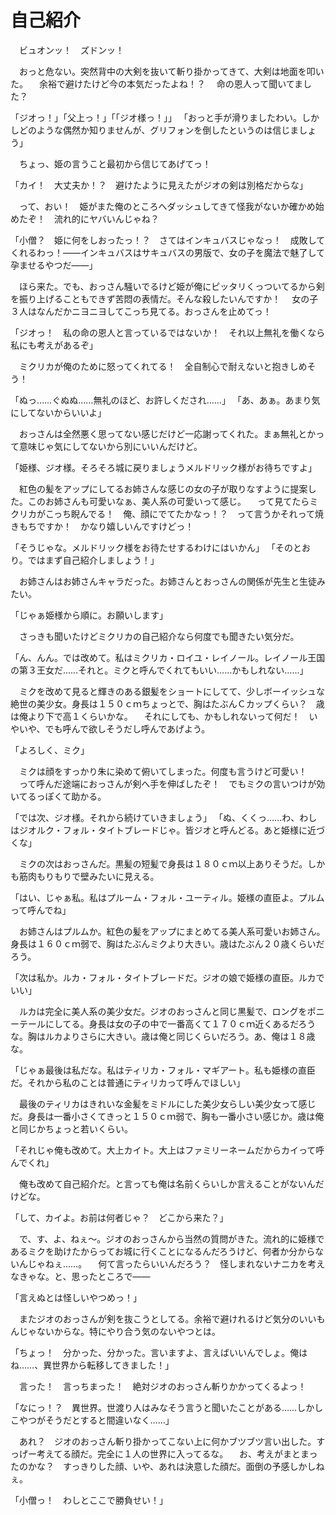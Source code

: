﻿# 自己紹介
　ビュオンッ！　ズドンッ！

　おっと危ない。突然背中の大剣を抜いて斬り掛かってきて、大剣は地面を叩いた。
　余裕で避けたけど今の本気だったよね！？
　命の恩人って聞いてました？

「ジオっ！」「父上っ！」「「ジオ様っ！」」
「おっと手が滑りましたわい。しかしどのような偶然か知りませんが、グリフォンを倒したというのは信じましょう」

　ちょっ、姫の言うこと最初から信じてあげてっ！

「カイ！　大丈夫か！？　避けたように見えたがジオの剣は別格だからな」

　って、おい！　姫がまた俺のところへダッシュしてきて怪我がないか確かめ始めたぞ！　流れ的にヤバいんじゃね？

「小僧？　姫に何をしおったっ！？　さてはインキュバスじゃなっ！　成敗してくれるわっ！――インキュバスはサキュバスの男版で、女の子を魔法で魅了して孕ませるやつだ――」

　ほら来た。でも、おっさん騒いでるけど姫が俺にピッタリくっついてるから剣を振り上げることもできず苦悶の表情だ。そんな殺したいんですか！
　女の子３人はなんだかニヨニヨしてこっち見てる。おっさんを止めてっ！

「ジオっ！　私の命の恩人と言っているではないか！　それ以上無礼を働くなら私にも考えがあるぞ」

　ミクリカが俺のために怒ってくれてる！　全自制心で耐えないと抱きしめそう！

「ぬっ……ぐぬぬ……無礼のほど、お許しくだされ……」
「あ、あぁ。あまり気にしてないからいいよ」

　おっさんは全然悪く思ってない感じだけど一応謝ってくれた。まぁ無礼とかって意味じゃ気にしてないから別にいいんだけど。

「姫様、ジオ様。そろそろ城に戻りましょうメルドリック様がお待ちですよ」

　紅色の髪をアップにしてるお姉さんな感じの女の子が取りなすように提案した。このお姉さんも可愛いなぁ、美人系の可愛いって感じ。
　って見てたらミクリカがこっち睨んでる！　俺、顔にでてたかなっ！？　って言うかそれって焼きもちですか！　かなり嬉しいんですけどっ！

「そうじゃな。メルドリック様をお待たせするわけにはいかん」
「そのとおり。ではまず自己紹介しましょう！」

　お姉さんはお姉さんキャラだった。お姉さんとおっさんの関係が先生と生徒みたい。

「じゃぁ姫様から順に。お願いします」

　さっきも聞いたけどミクリカの自己紹介なら何度でも聞きたい気分だ。

「ん、んん。では改めて。私はミクリカ・ロイユ・レイノール。レイノール王国の第３王女だ……それと。ミクと呼んでくれてもいい……かもしれない……」

　ミクを改めて見ると輝きのある銀髪をショートにしてて、少しボーイッシュな絶世の美少女。身長は１５０ｃｍちょっとで、胸はたぶんＣカップくらい？　歳は俺より下で高１くらいかな。
　それにしても、かもしれないって何だ！　いやいや、でも呼んで欲しそうだし呼んであげよう。
　

「よろしく、ミク」

　ミクは顔をすっかり朱に染めて俯いてしまった。何度も言うけど可愛い！
　って呼んだ途端におっさんが剣へ手を伸ばしたぞ！　でもミクの言いつけが効いてるっぽくて助かる。

「では次、ジオ様。それから続けていきましょう」
「ぬ、くくっ……わ、わしはジオルク・フォル・タイトブレードじゃ。皆ジオと呼んどる。あと姫様に近づくな」

　ミクの次はおっさんだ。黒髪の短髪で身長は１８０ｃｍ以上ありそうだ。しかも筋肉もりもりで壁みたいに見える。

「はい、じゃぁ私。私はプルーム・フォル・ユーティル。姫様の直臣よ。プルムって呼んでね」

　お姉さんはプルムか。紅色の髪をアップにまとめてる美人系可愛いお姉さん。身長は１６０ｃｍ弱で、胸はたぶんミクより大きい。歳はたぶん２０歳くらいだろう。

「次は私か。ルカ・フォル・タイトブレードだ。ジオの娘で姫様の直臣。ルカでいい」

　ルカは完全に美人系の美少女だ。ジオのおっさんと同じ黒髪で、ロングをポニーテールにしてる。身長は女の子の中で一番高くて１７０ｃｍ近くあるだろうな。胸はルカよりさらに大きい。歳は俺と同じくらいだろう。あ、俺は１８歳な。

「じゃぁ最後は私だな。私はティリカ・フォル・マギアート。私も姫様の直臣だ。それから私のことは普通にティリカって呼んでほしい」

　最後のティリカはきれいな金髪をミドルにした美少女らしい美少女って感じだ。身長は一番小さくてきっと１５０ｃｍ弱で、胸も一番小さい感じか。歳は俺と同じかちょっと若いくらい。

「それじゃ俺も改めて。大上カイト。大上はファミリーネームだからカイって呼んでくれ」

　俺も改めて自己紹介だ。と言っても俺は名前くらいしか言えることがないんだけどな。

「して、カイよ。お前は何者じゃ？　どこから来た？」

　で、す、よ、ねぇ～。ジオのおっさんから当然の質問がきた。流れ的に姫様であるミクを助けたからってお城に行くことになるんだろうけど、何者か分からないんじゃねぇ……。
　何て言ったらいいんだろう？　怪しまれないナニカを考えなきゃな。と、思ったところで――

「言えぬとは怪しいやつめっ！」

　またジオのおっさんが剣を抜こうとしてる。余裕で避けれるけど気分のいいもんじゃないからな。特にやり合う気のないやつとは。

「ちょっ！　分かった、分かった。言いますよ、言えばいいんでしょ。俺はね……、異世界から転移してきました！」

　言った！　言っちまった！　絶対ジオのおっさん斬りかかってくるよっ！

「なにっ！？　異世界。世渡り人はみなそう言うと聞いたことがある……しかしこやつがそうだとすると間違いなく……」

　あれ？　ジオのおっさん斬り掛かってこない上に何かブツブツ言い出した。すっげー考えてる顔だ。完全に１人の世界に入ってるな。
　お、考えがまとまったのかな？　すっきりした顔、いや、あれは決意した顔だ。面倒の予感しかしねぇ。

「小僧っ！　わしとここで勝負せい！」